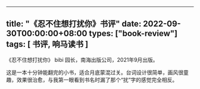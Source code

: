 
---
title: "《忍不住想打扰你》书评"
date: 2022-09-30T00:00:00+08:00
types: ["book-review"]
tags: [ 书评, 响马读书 ]
---

 《忍不住想打扰你》 bibi 园长，南海出版公司，2021年9月出版。

这是一本十分钟能翻完的小书，适合月底蒙混过关。台词设计很简单，画风很童趣，效果很治愈，与我第一眼看到书名时漏了那个“扰”字的感觉完全相反。
